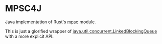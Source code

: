 # MPSC4J
Java implementation of Rust's [mpsc](https://doc.rust-lang.org/std/sync/mpsc/index.html) module.

This is just a glorified wrapper of [java.util.concurrent.LinkedBlockingQueue](https://docs.oracle.com/en/java/javase/21/docs/api/java.base/java/util/concurrent/LinkedBlockingQueue.html) with a more explicit API.